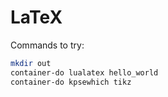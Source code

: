 # LaTeX

Commands to try:

```bash
mkdir out
container-do lualatex hello_world
container-do kpsewhich tikz
```

